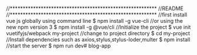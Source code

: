 //*********************************************************
//README
//*********************************************************
//first install vue js globally using command line
$ npm install -g vue-cli
//or using the new npm version 3
$ npm install -g @vue/cli
//Initialize the project
$ vue init vuetifyjs/webpack my-project
//change to project directory
$ cd my-project
//Install dependencies such as axios,stylus,stylus-loder,multer
$ npm install
//start the server
$ npm run dev# blog-app
